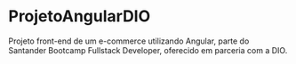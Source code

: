 # ProjetoAngularDIO
Projeto front-end de um e-commerce utilizando Angular, parte do Santander Bootcamp Fullstack Developer, oferecido em parceria com a DIO.
